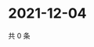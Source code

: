 # 2021-12-04

共 0 条

<!-- BEGIN WEIBO -->
<!-- 最后更新时间 Sat Dec 04 2021 22:13:01 GMT+0800 (China Standard Time) -->

<!-- END WEIBO -->
